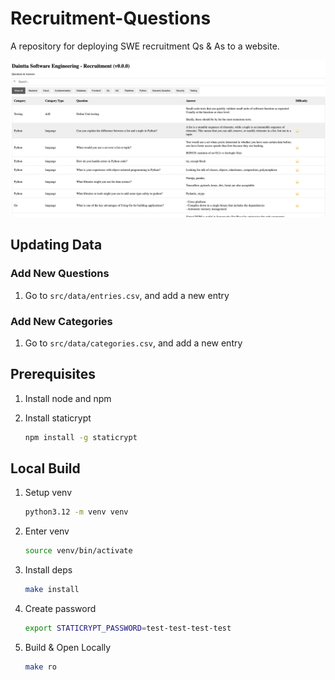 # Recruitment-Questions

A repository for deploying SWE recruitment Qs & As to a website.

![screenshot](assets/screenshot.png)

## Updating Data

### Add New Questions

1. Go to `src/data/entries.csv`, and add a new entry

### Add New Categories

1. Go to `src/data/categories.csv`, and add a new entry

## Prerequisites

1. Install node and npm

2. Install staticrypt

    ```bash
    npm install -g staticrypt
    ```

## Local Build

1. Setup venv

    ```bash
    python3.12 -m venv venv
    ```

2. Enter venv

    ```bash
    source venv/bin/activate
    ```

3. Install deps

    ```bash
    make install
    ```

4. Create password

    ```bash
    export STATICRYPT_PASSWORD=test-test-test-test
    ```

5. Build & Open Locally

    ```bash
    make ro
    ```
